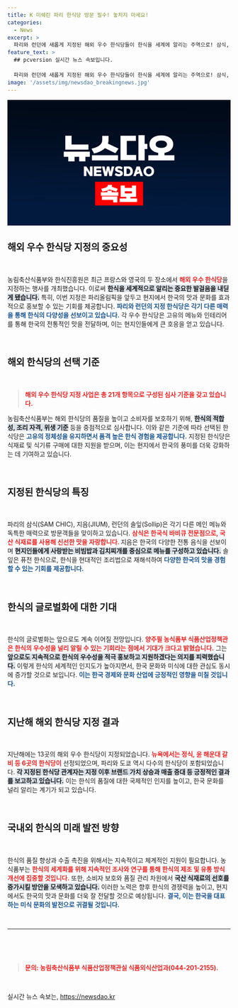 ```yaml
---
title: K 미쉐린 파리 한식당 방문 필수! 놓치지 마세요!
categories:
  - News
excerpt: >
  파리와 런던에 새롭게 지정된 해외 우수 한식당들이 한식을 세계에 알리는 주역으로! 삼식, 지음, 솔잎에서 만나는 풍미 가득한 한식의 매력에 빠져보세요.
feature_text: >
  ## pcversion 실시간 뉴스 속보입니다.

  파리와 런던에 새롭게 지정된 해외 우수 한식당들이 한식을 세계에 알리는 주역으로! 삼식, 지음, 솔잎에서 만나는 풍미 가득한 한식의 매력에 빠져보세요.
image: '/assets/img/newsdao_breakingnews.jpg'
---
```


<p><img src="/assets/img/newsdao_breakingnews.jpg" alt="pcversion 속보" /></p>

<h2 data-ke-size="size26">해외 우수 한식당 지정의 중요성</h2>

<p data-ke-size="size16">&nbsp;</p>

<p>농림축산식품부와 한식진흥원은 최근 프랑스와 영국의 두 장소에서 <b><span style="color: #ee2323;">해외 우수 한식당</span></b>을 지정하는 행사를 개최했습니다. 이로써 <b><span style="background-color: #21538527;">한식을 세계적으로 알리는 중요한 발걸음을 내딛게 됐습니다.</span></b> 특히, 이번 지정은 파리올림픽을 앞두고 현지에서 한국의 맛과 문화를 효과적으로 홍보할 수 있는 기회를 제공합니다. <b><span style="color: #1a5490;">파리와 런던의 지정 한식당은 각기 다른 매력을 통해 한식의 다양성을 선보이고 있습니다.</span></b> 각 우수 한식당은 고유의 메뉴와 인테리어를 통해 한국의 전통적인 맛을 전달하며, 이는 현지인들에게 큰 호응을 얻고 있습니다. </p>

<p data-ke-size="size16">&nbsp;</p>

<h2 data-ke-size="size26">해외 한식당의 선택 기준</h2>

<p data-ke-size="size16">&nbsp;</p>

<blockquote>
<b><span style="color: #ee2323;">해외 우수 한식당 지정 사업은 총 21개 항목으로 구성된 심사 기준을 갖고 있습니다.</span></b>
</blockquote>

<p>농림축산식품부는 해외 한식당의 품질을 높이고 소비자를 보호하기 위해, <b><span style="background-color: #21538527;">한식의 적합성, 조리 자격, 위생 기준</span></b> 등을 중점적으로 심사합니다. 이와 같은 기준에 따라 선택된 한식당은 <b><span style="color: #1a5490;">고유의 정체성을 유지하면서 품격 높은 한식 경험을 제공합니다.</span></b> 지정된 한식당은 식재료 및 식기류 구매에 대한 지원을 받으며, 이는 현지에서 한국의 풍미를 더욱 강화하는 데 기여하고 있습니다.</p>

<p data-ke-size="size16">&nbsp;</p>

<h2 data-ke-size="size26">지정된 한식당의 특징</h2>

<p data-ke-size="size16">&nbsp;</p>

<p>파리의 삼식(SAM CHIC), 지음(JIUM), 런던의 솔잎(Sollip)은 각기 다른 메인 메뉴와 독특한 매력으로 방문객들을 맞이하고 있습니다. <b><span style="color: #ee2323;">삼식은 한국식 바비큐 전문점으로, 국산 식재료를 사용해 신선한 맛을 자랑합니다. </span></b> 지음은 한국의 다양한 전통 음식을 선보이며 <b><span style="background-color: #21538527;">현지인들에게 사랑받는 비빔밥과 김치찌개를 중심으로 메뉴를 구성하고 있습니다.</span></b> 솔잎은 퓨전 한식으로, 한식을 현대적인 조리법으로 재해석하여 <b><span style="color: #1a5490;">다양한 한국의 맛을 경험할 수 있는 기회를 제공합니다.</span></b></p>

<p data-ke-size="size16">&nbsp;</p>

<h2 data-ke-size="size26">한식의 글로벌화에 대한 기대</h2>

<p data-ke-size="size16">&nbsp;</p>

<p>한식의 글로벌화는 앞으로도 계속 이어질 전망입니다. <b><span style="color: #ee2323;">양주필 농식품부 식품산업정책관은 한식의 우수성을 널리 알릴 수 있는 기회라는 점에서 기대가 크다고 밝혔습니다.</span></b> 그는 <b><span style="background-color: #21538527;">앞으로도 지속적으로 한식의 우수성을 적극 홍보하고 지원하겠다는 의지를 피력했습니다.</span></b> 이렇게 한식의 세계적인 인지도가 높아지면서, 한국 문화와 미식에 대한 관심도 동시에 증가할 것으로 보입니다. <b><span style="color: #1a5490;">이는 한국 경제와 문화 산업에 긍정적인 영향을 미칠 것입니다.</span></b></p>

<p data-ke-size="size16">&nbsp;</p>

<h2 data-ke-size="size26">지난해 해외 한식당 지정 결과</h2>

<p data-ke-size="size16">&nbsp;</p>

<p>지난해에는 13곳의 해외 우수 한식당이 지정되었습니다. <b><span style="color: #ee2323;">뉴욕에서는 정식, 윤 해운대 갈비 등 6곳의 한식당이</span></b> 선정되었으며, 파리와 도쿄 역시 다수의 한식당이 포함되었습니다. <b><span style="background-color: #21538527;">각 지정된 한식당 관계자는 지정 이후 브랜드 가치 상승과 매출 증대 등 긍정적인 결과를 보고하고 있습니다.</span></b> 이는 한식의 품질에 대한 국제적인 인지를 높이고, 한국 문화를 널리 알리는 계기가 되고 있습니다.</p>

<p data-ke-size="size16">&nbsp;</p>

<h2 data-ke-size="size26">국내외 한식의 미래 발전 방향</h2>

<p data-ke-size="size16">&nbsp;</p>

<p>한식의 품질 향상과 수출 촉진을 위해서는 지속적이고 체계적인 지원이 필요합니다. 농식품부는 <b><span style="color: #ee2323;">한식의 세계화를 위해 지속적인 조사와 연구를 통해 한식의 제조 및 유통 방식 개선에 집중할 것입니다.</span></b> 또한, 소비자 보호와 품질 관리 차원에서 <b><span style="background-color: #21538527;">국산 식재료의 선호를 증가시킬 방안을 모색하고 있습니다.</span></b> 이러한 노력은 향후 한식의 경쟁력을 높이고, 현지에서도 한국의 맛과 문화를 더욱 잘 전달할 것으로 예상됩니다. <b><span style="color: #1a5490;">결국, 이는 한국을 대표하는 미식 문화의 발전으로 귀결될 것입니다.</span></b></p>

<p data-ke-size="size16">&nbsp;</p>

<hr>

<p data-ke-size="size16">&nbsp;</p>

<p data-ke-size="size16">&nbsp;</p>

<blockquote><b><span style="color: #ee2323;">문의: 농림축산식품부 식품산업정책관실 식품외식산업과(044-201-2155).</span></b></blockquote>

<p data-ke-size="size16">&nbsp;</p>
실시간 뉴스 속보는, <a href="https://newsdao.kr" rel="dofollow">https://newsdao.kr</a>


